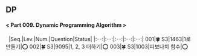 ## DP
#### < Part 009. Dynamic Programming Algorithm >
&nbsp;
|Seq.|Lev.|Num.|Question|Status|
|:--:|:--:|:--:|:--:|:--:|
001|🍀 S3|1463|1로 만들기|:o:
002|🍀 S3|9095|1, 2, 3 더하기|:o:
003|🍀 S3|1003|피보나치 함수|:o: